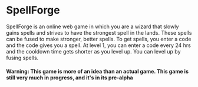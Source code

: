 # SpellForge
SpellForge is an online web game in which you are a wizard that slowly gains spells and strives to have the strongest spell in the lands. These spells can be fused to make stronger, better spells. To get spells, you enter a code and the code gives you a spell. At level 1, you can enter a code every 24 hrs and the cooldown time gets shorter as you level up. You can level up by fusing spells.
#### Warning: This game is more of an idea than an actual game. This game is still very much in progress, and it's in its pre-alpha
